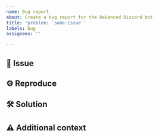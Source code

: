```yaml
---
name: Bug report
about: Create a bug report for the ReVanced Discord bot
title: 'problem: `some-issue`'
labels: bug
assignees: ''

---
```


## 🐞 Issue

<!-- Describe your issue in detail here -->

## ⚙ Reproduce

<!-- Include your environment and steps to reproduce the issue as detailed as possible -->

## 🛠 Solution

<!-- If applicable, add a possible solution -->

## ⚠ Additional context

<!-- Add any other context about the problem here -->
